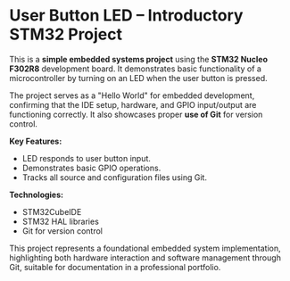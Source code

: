 # User Button LED – Introductory STM32 Project

This is a **simple embedded systems project** using the **STM32 Nucleo F302R8** development board. It demonstrates basic functionality of a microcontroller by turning on an LED when the user button is pressed.

The project serves as a "Hello World" for embedded development, confirming that the IDE setup, hardware, and GPIO input/output are functioning correctly. It also showcases proper **use of Git** for version control.

**Key Features:**
- LED responds to user button input.
- Demonstrates basic GPIO operations.
- Tracks all source and configuration files using Git.

**Technologies:**
- STM32CubeIDE
- STM32 HAL libraries
- Git for version control

This project represents a foundational embedded system implementation, highlighting both hardware interaction and software management through Git, suitable for documentation in a professional portfolio.


